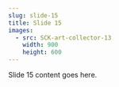 ```yaml
---
slug: slide-15
title: Slide 15
images:
  - src: SCK-art-collector-13
    width: 900
    height: 600
---
```

Slide 15 content goes here.
